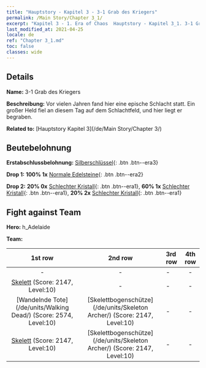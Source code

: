 ```yaml
---
title: "Hauptstory - Kapitel 3 - 3-1 Grab des Kriegers"
permalink: /Main Story/Chapter 3_1/
excerpt: "Kapitel 3 - 1. Era of Chaos  Hauptstory - Kapitel 3_1. 3-1 Grab des Kriegers"
last_modified_at: 2021-04-25
locale: de
ref: "Chapter 3_1.md"
toc: false
classes: wide
---
```


## Details

 **Name:** 3-1 Grab des Kriegers

 **Beschreibung:** Vor vielen Jahren fand hier eine epische Schlacht statt. Ein großer Held fiel an diesem Tag auf dem Schlachtfeld, und hier liegt er begraben.

 **Related to:** [Hauptstory Kapitel 3](/de/Main Story/Chapter 3/)

## Beutebelohnung

 **Erstabschlussbelohnung:** [Silberschlüssel](/ItemsDE/con_693/){: .btn .btn--era3}

 **Drop 1:** **100% 1x** [Normale Edelsteine](/ItemsDE/mat_10/){: .btn .btn--era2}

 **Drop 2:** **20% 0x** [Schlechter Kristall](/ItemsDE/mat_5/){: .btn .btn--era1}, **60% 1x** [Schlechter Kristall](/ItemsDE/mat_5/){: .btn .btn--era1}, **20% 2x** [Schlechter Kristall](/ItemsDE/mat_5/){: .btn .btn--era1}


## Fight against Team
 **Hero:** h_Adelaide

 **Team:**


  | 1st row | 2nd row | 3rd row | 4th row |
  |:----:|:----:|:----|:----:|
  | - | - | - | - |
  | [Skelett](/de/units/Skeleton/) (Score: 2147, Level:10)  | - | - | - |
  | [Wandelnde Tote](/de/units/Walking Dead/) (Score: 2574, Level:10)  | [Skelettbogenschütze](/de/units/Skeleton Archer/) (Score: 2147, Level:10)  | - | - |
  | [Skelett](/de/units/Skeleton/) (Score: 2147, Level:10)  | [Skelettbogenschütze](/de/units/Skeleton Archer/) (Score: 2147, Level:10)  | - | - |


